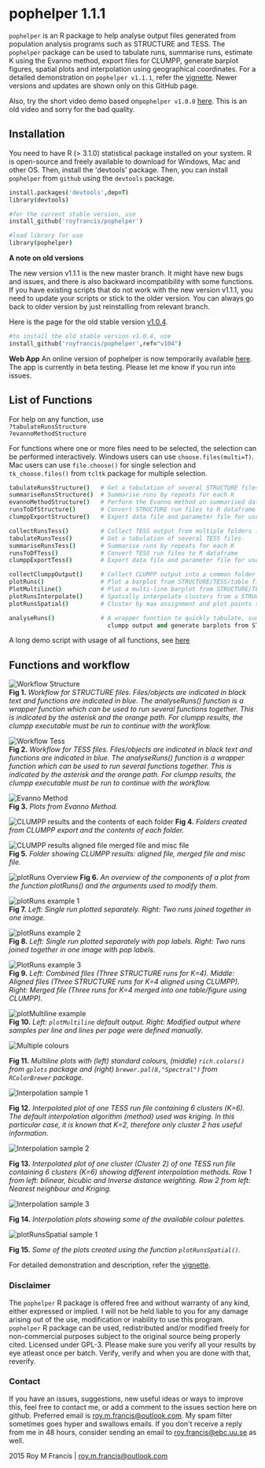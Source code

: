 # pophelper 1.1.1

`pophelper` is an R package to help analyse output files generated from population analysis programs such as STRUCTURE and TESS. The `pophelper` package can be used to tabulate runs, summarise runs, estimate K using the Evanno method, export files for CLUMPP, generate barplot figures, spatial plots and interpolation using geographical coordinates. For a detailed demonstration on `pophelper v1.1.1`, refer the [vignette](https://dl.dropboxusercontent.com/u/78814791/sites/pophelpervignette/vignette_v111.html). Newer versions and updates are shown only on this GitHub page.

Also, try the short video demo based on`pophelper v1.0.0` [here](https://www.youtube.com/watch?v=iOqxXcQReJI). This is an old video and sorry for the bad quality.

## Installation  
You need to have R (> 3.1.0) statistical package installed on your system. R is open-source and freely available to download for Windows, Mac and other OS. Then, install the 'devtools' package. Then, you can install `pophelper` from `github` using the `devtools` package.

```coffee
install.packages('devtools',dep=T)
library(devtools)

#for the current stable version, use
install_github('royfrancis/pophelper')

#load library for use
library(pophelper)
```

__A note on old versions__  

The new version v1.1.1 is the new master branch. It might have new bugs and issues, and there is also backward incompatibility with some functions. If you have existing scripts that do not work with the new version v1.1.1, you need to update your scripts or stick to the older version. You can always go back to older version by just reinstalling from relevant branch.

Here is the page for the old stable version [v1.0.4](https://github.com/royfrancis/pophelper/tree/v104).  

```coffee
#to install the old stable version v1.0.4, use
install_github('royfrancis/pophelper',ref="v104")
```
__Web App__
An online version of pophelper is now temporarily available [here](roymfrancis.com:3838/roy/structure). The app is currently in beta testing. Please let me know if you run into issues.

## List of Functions  
  
For help on any function, use  
`?tabulateRunsStructure`  
`?evannoMethodStructure`  

For functions where one or more files need to be selected, the selection can be performed interactively. Windows users can use `choose.files(multi=T)`. Mac users can use `file.choose()` for single selection and `tk_choose.files()` from `tcltk` package for multiple selection.  


```coffee
tabulateRunsStructure()   # Get a tabulation of several STRUCTURE files
summariseRunsStructure()  # Summarise runs by repeats for each K
evannoMethodStructure()   # Perform the Evanno method on summarised data
runsToDfStructure()       # Convert STRUCTURE run files to R dataframe
clumppExportStructure()   # Export data file and parameter file for use with CLUMPP

collectRunsTess()         # Collect TESS output from multiple folders into one
tabulateRunsTess()        # Get a tabulation of several TESS files
summariseRunsTess()       # Summarise runs by repeats for each K
runsToDfTess()            # Convert TESS run files to R dataframe
clumppExportTess()        # Export data file and parameter file for use with CLUMPP

collectClumppOutput()     # Collect CLUMPP output into a common folder
plotRuns()                # Plot a barplot from STRUCTURE/TESS/table files
PlotMultiline()           # Plot a multi-line barplot from STRUCTURE/TESS/table file
plotRunsInterpolate()     # Spatially interpolate clusters from a STRUCTURE/TESS run file
plotRunsSpatial()         # Cluster by max assignment and plot points spatially

analyseRuns()             # A wrapper function to quickly tabulate, summarise, perform evanno method, 
                            clumpp output and generate barplots from STRUCTURE or TESS run files.
```  
A long demo script with usage of all functions, see [here](https://github.com/royfrancis/pophelper/blob/master/inst/files/PophelperDemo.R)  

## Functions and workflow 

![Workflow Structure](screenshots/WorkflowScheme-01.jpg)  
__Fig 1.__ *Workflow for STRUCTURE files. Files/objects are indicated in black text and functions are indicated in blue. The analyseRuns() function is a wrapper function which can be used to run several functions together. This is indicated by the asterisk and the orange path. For clumpp results, the clumpp executable must be run to continue with the workflow.*

![Workflow Tess](screenshots/WorkflowScheme-02.jpg)  
__Fig 2.__ *Workflow for TESS files. Files/objects are indicated in black text and functions are indicated in blue. The analyseRuns() function is a wrapper function which can be used to run several functions together. This is indicated by the asterisk and the orange path. For clumpp results, the clumpp executable must be run to continue with the workflow.*

![Evanno Method](screenshots/Fig2.jpg)  
__Fig 3.__ *Plots from Evanno Method.*

![CLUMPP results and the contents of each folder](screenshots/Fig3.jpg) 
__Fig 4.__ *Folders created from CLUMPP export and the contents of each folder.*

![CLUMPP results aligned file merged file and misc file](screenshots/Fig4.jpg)  
__Fig 5.__ *Folder showing CLUMPP results: aligned file, merged file and misc file.*

![plotRuns Overview](screenshots/plotRunsOverview.jpg) 
__Fig 6.__ *An overview of the components of a plot from the function plotRuns() and the arguments used to modify them.*

![plotRuns example 1](screenshots/Fig5.jpg)  
__Fig 7.__ *Left: Single run plotted separately. Right: Two runs joined together in one image.*  

![plotRuns example 2](screenshots/Fig6.jpg)  
__Fig 8.__ *Left: Single run plotted separately with pop labels. Right: Two runs joined together in one image with pop labels.*

![PlotRuns example 3](screenshots/Fig7.jpg)  
__Fig 9.__ *Left: Combined files (Three STRUCTURE runs for K=4). Middle: Aligned files (Three STRUCTURE runs for K=4 aligned using CLUMPP). Right: Merged file (Three runs for K=4 merged into one table/figure using CLUMPP).*  

![plotMultiline example](screenshots/Fig8.jpg)  
__Fig 10.__ *Left: `plotMultiline` default output. Right: Modified output where samples per line and lines per page were defined manually.*

![Multiple colours](screenshots/Fig9.jpg)  

__Fig 11.__ *Multiline plots with (left) standard colours, (middle) `rich.colors()` from `gplots` package and (right) `brewer.pal(8,"Spectral")` from `RColorBrewer` package.*

![Interpolation sample 1](screenshots/Fig10.jpg)  

__Fig 12.__ *Interpolated plot of one TESS run file containing 6 clusters (K=6). The default interpolation algorithm (method) used was kriging. In this particular case, it is known that K=2, therefore only cluster 2 has useful information.*

![Interpolation sample 2](screenshots/Fig11.jpg)  

__Fig 13.__ *Interpolated plot of one cluster (Cluster 2) of one TESS run file containing 6 clusters (K=6) showing different interpolation methods. Row 1 from left: bilinear, bicubic and Inverse distance weighting. Row 2 from left: Nearest neighbour and Kriging.*

![Interpolation sample 3](screenshots/Fig12.jpg)  

__Fig 14.__ *Interpolation plots showing some of the available colour palettes.*  

![plotRunsSpatial sample 1](screenshots/Fig13.jpg)  

__Fig 15.__ *Some of the plots created using the function `plotRunsSpatial()`.*  

For detailed demonstration and description, refer the [vignette](https://dl.dropboxusercontent.com/u/78814791/sites/pophelpervignette/vignette_v111.html).

### Disclaimer

The `pophelper` R package is offered free and without warranty of any kind, either expressed or implied. I will not be held liable to you for any damage arising out of the use, modification or inability to use this program. `pophelper` R package can be used, redistributed and/or modified freely for non-commercial purposes subject to the original source being properly cited. Licensed under GPL-3.
Please make sure you verify all your results by eye atleast once per batch. Verify, verify and when you are done with that, reverify.

### Contact

If you have an issues, suggestions, new useful ideas or ways to improve this, feel free to contact me, or add a comment to the issues section here on github. Preferred email is roy.m.francis@outlook.com. My spam filter sometimes goes hyper and swallows emails. If you don't receive a reply from me in 48 hours, consider sending an email to roy.francis@ebc.uu.se as well.

2015 Roy M Francis | roy.m.francis@outlook.com
